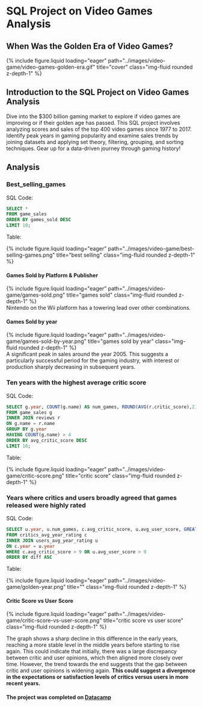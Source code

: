 # SQL Project on Video Games Analysis
When Was the Golden Era of Video Games?
---

<div class="row">
    <div class="col-sm mt-3 mt-md-0">
        {% include figure.liquid loading="eager" path="../images/video-game/video-games-golden-era.gif" title="cover" class="img-fluid rounded z-depth-1" %}
    </div>
</div>

## Introduction to the SQL Project on Video Games Analysis
Dive into the $300 billion gaming market to explore if video games are improving or if their golden age has passed. This SQL project involves analyzing scores and sales of the top 400 video games since 1977 to 2017. Identify peak years in gaming popularity and examine sales trends by joining datasets and applying set theory, filtering, grouping, and sorting techniques. Gear up for a data-driven journey through gaming history!

## Analysis
### Best_selling_games
SQL Code:
```SQL
SELECT *
FROM game_sales
ORDER BY games_sold DESC
LIMIT 10;
```

Table:
<div class="row">
    <div class="col-sm mt-3 mt-md-0">
        {% include figure.liquid loading="eager" path="../images/video-game/best-selling-games.png" title="best selling" class="img-fluid rounded z-depth-1" %}
    </div>
</div>

#### Games Sold by Platform & Publisher
<div class="row">
    <div class="col-sm mt-3 mt-md-0">
        {% include figure.liquid loading="eager" path="../images/video-game/games-sold.png" title="games sold" class="img-fluid rounded z-depth-1" %}
    </div>
</div>
Nintendo on the Wii platform has a towering lead over other combinations.

#### Games Sold by year
<div class="row">
    <div class="col-sm mt-3 mt-md-0">
        {% include figure.liquid loading="eager" path="../images/video-game/games-sold-by-year.png" title="games sold by year" class="img-fluid rounded z-depth-1" %}
    </div>
</div>
A significant peak in sales around the year 2005. This suggests a particularly successful period for the gaming industry, with interest or production sharply decreasing in subsequent years.

### Ten years with the highest average critic score
SQL Code:
```SQL
SELECT g.year, COUNT(g.name) AS num_games, ROUND(AVG(r.critic_score),2) AS avg_critic_score
FROM game_sales g
INNER JOIN reviews r
ON g.name = r.name
GROUP BY g.year
HAVING COUNT(g.name) > 4
ORDER BY avg_critic_score DESC
LIMIT 10;
```

Table:
<div class="row">
    <div class="col-sm mt-3 mt-md-0">
        {% include figure.liquid loading="eager" path="../images/video-game/critic-score.png" title="critic score" class="img-fluid rounded z-depth-1" %}
    </div>
</div>

### Years where critics and users broadly agreed that games released were highly rated 
SQL Code:
```SQL
SELECT u.year, u.num_games, c.avg_critic_score, u.avg_user_score, GREATEST(c.avg_critic_score, u.avg_user_score) - LEAST(c.avg_critic_score, u.avg_user_score) AS diff
FROM critics_avg_year_rating c
INNER JOIN users_avg_year_rating u
ON c.year = u.year
WHERE c.avg_critic_score > 9 OR u.avg_user_score > 9
ORDER BY diff ASC
```

Table:
<div class="row">
    <div class="col-sm mt-3 mt-md-0">
        {% include figure.liquid loading="eager" path="../images/video-game/golden-year.png" title="" class="img-fluid rounded z-depth-1" %}
    </div>
</div>

#### Critic Score vs User Score
<div class="row">
    <div class="col-sm mt-3 mt-md-0">
        {% include figure.liquid loading="eager" path="../images/video-game/critic-score-vs-user-score.png" title="critic score vs user score" class="img-fluid rounded z-depth-1" %}
    </div>
</div>

The graph shows a sharp decline in this difference in the early years, reaching a more stable level in the middle years before starting to rise again. This could indicate that initially, there was a large discrepancy between critic and user opinions, which then aligned more closely over time. However, the trend towards the end suggests that the gap between critic and user opinions is widening again. **This could suggest a divergence in the expectations or satisfaction levels of critics versus users in more recent years.**

#### The project was completed on [Datacamp](https:/app.datacamp.com/learn/projects/2013) 